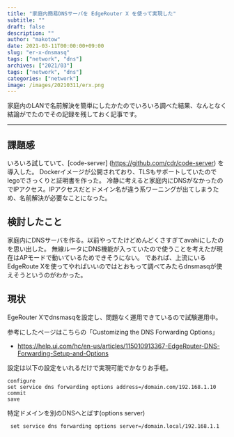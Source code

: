 ```yaml
---
title: "家庭内簡易DNSサーバを EdgeRouter X を使って実現した"
subtitle: ""
draft: false
description: ""
author: "makotow"
date: 2021-03-11T00:00:00+09:00
slug: "er-x-dnsmasq"
tags: ["network", "dns"]
archives: ["2021/03"]
tags: ["network", "dns"]
categories: ["network"]
image: /images/20210311/erx.png
---
```


家庭内のLANで名前解決を簡単にしたかたのでいろいろ調べた結果、なんとなく結論がでたのでその記録を残しておく記事です。

<!--more-->

<!-- toc -->

---

## 課題感

いろいろ試していて、[code-server] (https://github.com/cdr/code-server) を導入した。
Dockerイメージが公開されており、TLSもサポートしていたのでlegoでさっくりと証明書を作った。
冷静に考えると家庭内にDNSがなかったのでIPアクセス。IPアクセスだとドメイン名が違う系ワーニングが出てしまうため、名前解決が必要なことになった。

## 検討したこと

家庭内にDNSサーバを作る。以前やってたけどめんどくさすぎてavahiにしたのを思い出した。
無線ルータにDNS機能が入っていたので使うことを考えたが現在はAPモードで動いているためできそうにない。
であれば、上流にいるEdgeRoute Xを使ってやればいいのではとおもって調べてみたらdnsmasqが使えそうというのがわかった。

## 現状

EgeRouter Xでdnsmasqを設定し、問題なく運用できているので試験運用中。

参考にしたページはこちらの「Customizing the DNS Forwarding Options」

* https://help.ui.com/hc/en-us/articles/115010913367-EdgeRouter-DNS-Forwarding-Setup-and-Options

設定は以下の設定をいれるだけで実現可能でかなりお手軽。

```shell
configure
set service dns forwarding options address=/domain.com/192.168.1.10
commit
save
```
特定ドメインを別のDNSへとばす(options server)

```shell
 set service dns forwarding options server=/domain.local/192.168.1.1
```
